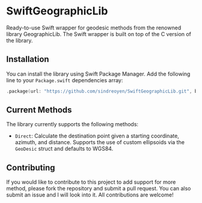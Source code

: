 # SwiftGeographicLib
Ready-to-use Swift wrapper for geodesic methods from the renowned library GeographicLib. The Swift wrapper is built on top of the C version of the library.
 
## Installation
You can install the library using Swift Package Manager. Add the following line to your `Package.swift` dependencies array:

```swift
.package(url: "https://github.com/sindreoyen/SwiftGeographicLib.git", branch: "main")
```

## Current Methods
The library currently supports the following methods:
- `Direct`: Calculate the destination point given a starting coordinate, azimuth, and distance. Supports the use of custom ellipsoids via the `GeoDesic` struct and defaults to WGS84.
 
## Contributing
If you would like to contribute to this project to add support for more method, please fork the repository and submit a pull request. You can also submit an issue and I will look into it. All contributions are welcome!
